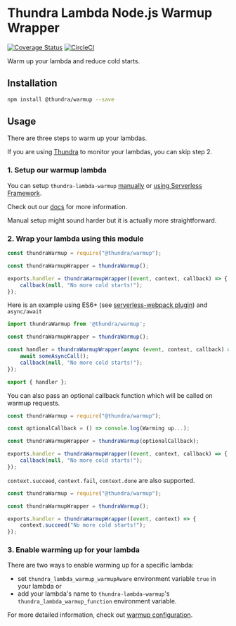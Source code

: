 # Thundra Lambda Node.js Warmup Wrapper

[![Coverage Status](https://coveralls.io/repos/github/thundra-io/thundra-lambda-nodejs-warmup/badge.svg?branch=master)](https://coveralls.io/github/thundra-io/thundra-lambda-nodejs-warmup?branch=master)
[![CircleCI](https://circleci.com/gh/thundra-io/thundra-lambda-nodejs-warmup.svg?style=svg)](https://circleci.com/gh/thundra-io/thundra-lambda-nodejs-warmup)

Warm up your lambda and reduce cold starts.

## Installation
```bash
npm install @thundra/warmup --save
```

## Usage

There are three steps to warm up your lambdas.

If you are using [Thundra](https://github.com/thundra-io/thundra-lambda-agent-nodejs) to monitor your lambdas, you can skip step 2.

### 1. Setup our warmup lambda
You can setup `thundra-lambda-warmup` [manually](https://thundra.readme.io/docs/warmup-manual-setup) or [using Serverless Framework](https://thundra.readme.io/docs/warmup-serverless-framework).

Check out our [docs](https://thundra.readme.io/docs/how-to-warmup) for more information.

Manual setup might sound harder but it is actually more straightforward.

### 2. Wrap your lambda using this module

```js
const thundraWarmup = require("@thundra/warmup");

const thundraWarmupWrapper = thundraWarmup();

exports.handler = thundraWarmupWrapper((event, context, callback) => {
    callback(null, "No more cold starts!");
});
```

Here is an example using ES6+
(see [serverless-webpack plugin](https://github.com/serverless-heaven/serverless-webpack))
and `async/await`
```js
import thundraWarmup from '@thundra/warmup';

const thundraWarmupWrapper = thundraWarmup();

const handler = thundraWarmupWrapper(async (event, context, callback) => {
    await someAsyncCall();
    callback(null, "No more cold starts!");
});

export { handler };
```

You can also pass an optional callback function which will be called on warmup requests.

```js
const thundraWarmup = require("@thundra/warmup");

const optionalCallback = () => console.log(Warming up...);

const thundraWarmupWrapper = thundraWarmup(optionalCallback);

exports.handler = thundraWarmupWrapper((event, context, callback) => {
    callback(null, "No more cold starts!");
});
```

`context.succeed`, `context.fail`, `context.done` are also supported.

```js
const thundraWarmup = require("@thundra/warmup");

const thundraWarmupWrapper = thundraWarmup();

exports.handler = thundraWarmupWrapper((event, context) => {
    context.succeed("No more cold starts!");
});
```
### 3. Enable warming up for your lambda
There are two ways to enable warming up for a specific lambda:
* set `thundra_lambda_warmup_warmupAware` environment variable `true` in your lambda or
* add your lambda's name to `thundra-lambda-warmup`'s `thundra_lambda_warmup_function` environment variable.

For more detailed information, check out [warmup configuration](https://thundra.readme.io/docs/warmup-configuration).
